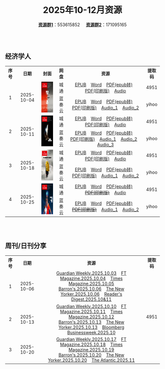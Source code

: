<div align="center">

# 2025年10-12月资源

[**资源群1**](https://qm.qq.com/q/p2QRKKD9oA)：553615852 &nbsp;&nbsp;&nbsp;&nbsp;[**资源群2**](https://qm.qq.com/q/XNwz6qD0IO)：171095165

</div>
<br>
<br>

## 经济学人

<table align="center">
        <tr>
            <th align="center">序号</th>
            <th align="center">日期</th>
            <th align="center">封面</th>
            <th align="center">网盘</th>
            <th align="center">资源</th>
            <th align="center">提取码</th>
        </tr>
        <tr>
            <td rowspan="2" align="center">1</td>
            <td rowspan="2" align="center">2025-10-04</td>
            <td rowspan="2" align="center">
                <img src="https://raw.githubusercontent.com/yihoowong/yihoo/refs/heads/main/asset/images/20251004_DE_EU.webp" width="75" height="100">
            </td>
            <td align="center">城通</td>
            <td align="center">
                <a href="https://url12.ctfile.com/f/47748612-8445110757-6be8e1">EPUB</a>&nbsp;&nbsp;&nbsp;
                <a href="https://url12.ctfile.com/f/47748612-8445110748-dda2c7">Word</a>&nbsp;&nbsp;&nbsp;
                <a href="https://url12.ctfile.com/f/47748612-8445110766-929a11">PDF(epub转)</a>&nbsp;&nbsp;&nbsp;
                <a href="https://url12.ctfile.com/f/47748612-8445377611-c0dcdc">PDF(印刷版)</a>&nbsp;&nbsp;&nbsp;
                <a href="https://url12.ctfile.com/f/47748612-8445110743-488a9d">Audio</a>
            </td>
            <td align="center">4951</td>
        </tr>
        <tr>
            <td align="center">蓝奏云</td>
            <td align="center">
                <a href="https://yihoo.lanzouo.com/i6qAs37kiimj">EPUB</a>&nbsp;&nbsp;&nbsp;
                <a href="https://yihoo.lanzouo.com/imYoC37kiivi">Word</a>&nbsp;&nbsp;&nbsp;
                <a href="https://yihoo.lanzouo.com/idl5H37kijad">PDF(epub转)</a>&nbsp;&nbsp;&nbsp;
                <a href="https://yihoo.lanzouo.com/izARu37lxswf">PDF(印刷版)</a>&nbsp;&nbsp;&nbsp;
                <a href="https://yihoo.lanzouo.com/i3uZT37kiiah">Audio_1</a>&nbsp;&nbsp;&nbsp;
                <a href="https://yihoo.lanzouo.com/i9rcj37kie0d">Audio_2</a>
            </td>
            <td align="center">yihoo</td>
        </tr>
        <tr>
            <td rowspan="2" align="center">2</td>
            <td rowspan="2" align="center">2025-10-11</td>
            <td rowspan="2" align="center">
                <img src="https://raw.githubusercontent.com/yihoowong/yihoo/refs/heads/main/asset/images/20251011_DE_EU.webp" width="75" height="100">
            </td>
            <td align="center">城通</td>
            <td align="center">
                <a href="https://url12.ctfile.com/f/47748612-8449530372-86f901">EPUB</a>&nbsp;&nbsp;&nbsp;
                <a href="https://url12.ctfile.com/f/47748612-8449530341-5ebd04">Word</a>&nbsp;&nbsp;&nbsp;
                <a href="https://url12.ctfile.com/f/47748612-8449530430-2e77b8">PDF(epub转)</a>&nbsp;&nbsp;&nbsp;
                <a href="https://url12.ctfile.com/f/47748612-8450198403-0e86ed">PDF(印刷版)</a>&nbsp;&nbsp;&nbsp;
                <a href="https://url12.ctfile.com/f/47748612-8449530299-072394">Audio</a>
            </td>
            <td align="center">4951</td>
        </tr>
        <tr>
            <td align="center">蓝奏云</td>
            <td align="center">
                <a href="https://yihoo.lanzouo.com/itQ9t381wcif">EPUB</a>&nbsp;&nbsp;&nbsp;
                <a href="https://yihoo.lanzouo.com/ixFTx381wcpc">Word</a>&nbsp;&nbsp;&nbsp;
                <a href="https://yihoo.lanzouo.com/i6TyH381wcyb">PDF(epub转)</a>&nbsp;&nbsp;&nbsp;
                <a href="https://yihoo.lanzouo.com/iB2iA384wvla">PDF(印刷版)</a>&nbsp;&nbsp;&nbsp;
                <a href="https://yihoo.lanzouo.com/inMec381wc6d">Audio_1</a>&nbsp;&nbsp;&nbsp;
                <a href="https://yihoo.lanzouo.com/iYXvB381w3wf">Audio_2</a>&nbsp;&nbsp;&nbsp;
                <a href="https://yihoo.lanzouo.com/iJRBH381vsob">Audio_3</a>
            </td>
            <td align="center">yihoo</td>
        </tr>
        <tr>
            <td rowspan="2" align="center">3</td>
            <td rowspan="2" align="center">2025-10-18</td>
            <td rowspan="2" align="center">
                <img src="https://raw.githubusercontent.com/yihoowong/yihoo/refs/heads/main/asset/images/20251018_DE_EU.webp" width="75" height="100">
            </td>
            <td align="center">城通</td>
            <td align="center">
                <a href="https://url12.ctfile.com/f/47748612-8453401613-5fba54">EPUB</a>&nbsp;&nbsp;&nbsp;
                <a href="https://url12.ctfile.com/f/47748612-8453404516-b3b2c6">Word</a>&nbsp;&nbsp;&nbsp;
                <a href="https://url12.ctfile.com/f/47748612-8453401647-7a0c8f">PDF(epub转)</a>&nbsp;&nbsp;&nbsp;
                <a href="https://url12.ctfile.com/f/47748612-8454063159-41108b">PDF(印刷版)</a>&nbsp;&nbsp;&nbsp;
                <a href="https://url12.ctfile.com/f/47748612-8453406012-b5ce2f">Audio</a>
            </td>
            <td align="center">4951</td>
        </tr>
        <tr>
            <td align="center">蓝奏云</td>
            <td align="center">
                <a href="https://yihoo.lanzouo.com/iffLP38mq7kh">EPUB</a>&nbsp;&nbsp;&nbsp;
                <a href="https://yihoo.lanzouo.com/i8KUT38mq9dc">Word</a>&nbsp;&nbsp;&nbsp;
                <a href="https://yihoo.lanzouo.com/io73n38mqcsf">PDF(epub转)</a>&nbsp;&nbsp;&nbsp;
                <a href="https://yihoo.lanzouo.com/iGaXG38qw4ba">PDF(印刷版)</a>&nbsp;&nbsp;&nbsp;
                <a href="https://yihoo.lanzouo.com/iBhor38mq5pa">Audio_1</a>&nbsp;&nbsp;&nbsp;
                <a href="https://yihoo.lanzouo.com/i7WwX38mpkfe">Audio_2</a>
            </td>
            <td align="center">yihoo</td>
        </tr>
        <tr>
            <td rowspan="2" align="center">4</td>
            <td rowspan="2" align="center">2025-10-25</td>
            <td rowspan="2" align="center">
                <img src="https://raw.githubusercontent.com/yihoowong/yihoo/refs/heads/main/asset/images/20251025_DE_EU.webp" width="75" height="100">
            </td>
            <td align="center">城通</td>
            <td align="center">
                <a href="https://url12.ctfile.com/f/47748612-8458821817-27deb4">EPUB</a>&nbsp;&nbsp;&nbsp;
                <a href="https://url12.ctfile.com/f/47748612-8458821781-ee0e57">Word</a>&nbsp;&nbsp;&nbsp;
                <a href="https://url12.ctfile.com/f/47748612-8458821999-814812">PDF(epub转)</a>&nbsp;&nbsp;&nbsp;
                <s><a href="">PDF(印刷版)</a></s>&nbsp;&nbsp;&nbsp;
                <a href="https://url12.ctfile.com/f/47748612-8458821672-c43789">Audio</a>
            </td>
            <td align="center">4951</td>
        </tr>
        <tr>
            <td align="center">蓝奏云</td>
            <td align="center">
                <a href="https://yihoo.lanzouo.com/iQHrh396ygla">EPUB</a>&nbsp;&nbsp;&nbsp;
                <a href="https://yihoo.lanzouo.com/ih4ne396yj8f">Word</a>&nbsp;&nbsp;&nbsp;
                <a href="https://yihoo.lanzouo.com/iorkm396ymuf">PDF(epub转)</a>&nbsp;&nbsp;&nbsp;
                <s><a href="">PDF(印刷版)</a></s>&nbsp;&nbsp;&nbsp;
                <a href="https://yihoo.lanzouo.com/ivVcY396yezc">Audio_1</a>&nbsp;&nbsp;&nbsp;
                <a href="https://yihoo.lanzouo.com/ifZ1e396xtde">Audio_2</a>
            </td>
            <td align="center">yihoo</td>
        </tr>
</table>

<br>
<br>

## 周刊/日刊分享
<table align="center">
        <tr>
            <th align="center">序号</th>
            <th align="center">日期</th>
            <th align="center">资源</th>
            <th align="center">提取码</th>
        </tr>
        <tr>
            <td align="center">1</td>
            <td align="center">2025-10-06</td>
            <td align="center">
                <a href="https://url12.ctfile.com/f/47748612-8446734753-a71227">Guardian Weekly.2025.10.03</a>&nbsp;&nbsp;&nbsp;
                <a href="https://url12.ctfile.com/f/47748612-8446734746-0a970a">FT Magazine.2025.10.04</a>&nbsp;&nbsp;&nbsp;
                <a href="https://url12.ctfile.com/f/47748612-8446734957-bf68e3">Times Magazine.2025.10.05</a><br>
                <a href="https://url12.ctfile.com/f/47748612-8446734698-7966cc">Barron's.2025.10.06</a>&nbsp;&nbsp;&nbsp;
                <a href="https://url12.ctfile.com/f/47748612-8446734923-3b6eec">The New Yorker.2025.10.06</a>&nbsp;&nbsp;&nbsp;
                <a href="https://url12.ctfile.com/f/47748612-8446734877-a92748">Reader's Digest.2025.10&11</a>
            </td>
            <td align="center" rowspan="20">4951</td>
        </tr>
        <tr>
            <td align="center">2</td>
            <td align="center">2025-10-13</td>
            <td align="center">
                <a href="https://url12.ctfile.com/f/47748612-8451296311-3ed687">Guardian Weekly.2025.10.10</a>&nbsp;&nbsp;&nbsp;
                <a href="https://url12.ctfile.com/f/47748612-8451295905-77b59b">FT Magazine.2025.10.11</a>&nbsp;&nbsp;&nbsp;
                <a href="https://url12.ctfile.com/f/47748612-8451297163-336fe4">Times Magazine.2025.10.12</a><br>
                <a href="https://url12.ctfile.com/f/47748612-8451293162-4f88c9">Barron's.2025.10.13</a>&nbsp;&nbsp;&nbsp;
                <a href="https://url12.ctfile.com/f/47748612-8451296716-92047d">The New Yorker.2025.10.13</a>&nbsp;&nbsp;&nbsp;
                <a href="https://url12.ctfile.com/f/47748612-8451294876-1bc4a5">Bloomberg Businessweek.2025.10</a>
            </td>
        </tr>
        <tr>
            <td align="center">3</td>
            <td align="center">2025-10-20</td>
            <td align="center">
                <a href="https://url12.ctfile.com/f/47748612-8455696994-44e16f">Guardian Weekly.2025.10.17</a>&nbsp;&nbsp;&nbsp;
                <a href="https://url12.ctfile.com/f/47748612-8455696931-5b6dcf">FT Magazine.2025.10.18</a>&nbsp;&nbsp;&nbsp;
                <a href="https://url12.ctfile.com/f/47748612-8455699201-12390c">Times Magazine.2025.10.19</a><br>
                <a href="https://url12.ctfile.com/f/47748612-8455696811-ac64d2">Barron's.2025.10.20</a>&nbsp;&nbsp;&nbsp;
                <a href="https://url12.ctfile.com/f/47748612-8455697196-cd50bf">The New Yorker.2025.10.20</a>&nbsp;&nbsp;&nbsp;
                <a href="https://url12.ctfile.com/f/47748612-8455697132-68864b">The Atlantic.2025.11</a>
            </td>
        </tr>
</table>
